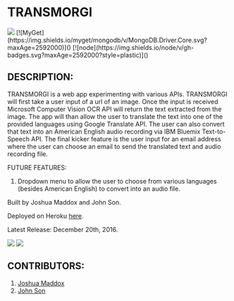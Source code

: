 # TRANSMORGI

<img src="https://camo.githubusercontent.com/1c5c800fbdabc79cfaca8c90dd47022a5b5c7486/68747470733a2f2f696d672e736869656c64732e696f2f62616467652f636f64652532307374796c652d616972626e622d627269676874677265656e2e7376673f7374796c653d666c61742d737175617265" />
[![MyGet](https://img.shields.io/myget/mongodb/v/MongoDB.Driver.Core.svg?maxAge=2592000)]()
[![node](https://img.shields.io/node/v/gh-badges.svg?maxAge=2592000?style=plastic)]()

## DESCRIPTION:
TRANSMORGI is a web app experimenting with various APIs. TRANSMORGI will first take a user input of a url of an image. Once the input is received Microsoft Computer Vision OCR API will return the text extracted from the image. The app will than allow the user to translate the text into one of the provided languages using Google Translate API. The user can also convert that text into an American English audio recording via IBM Bluemix Text-to-Speech API. The final kicker feature is the user input for an email address where the user can choose an email to send the translated text and audio recording file.

FUTURE FEATURES:
1. Dropdown menu to allow the user to choose from various languages (besides American English) to convert into an audio file.

Built by Joshua Maddox and John Son.

Deployed on Heroku [here](http://transmorgi.herokuapp.com/).

Latest Release: December 20th, 2016.

<img src="http://i.imgur.com/MGHq9Ne.jpg" />
<img src="http://i.imgur.com/vwDFOzy.jpg" />

## CONTRIBUTORS:
  1. [Joshua Maddox](https://github.com/JoshuaMaddox)
  2. [John Son](https://github.com/Nemsae)
